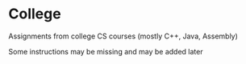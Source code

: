 # College
Assignments from college CS courses (mostly C++, Java, Assembly)

Some instructions may be missing and may be added later
